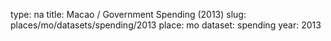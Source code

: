type: na
title: Macao / Government Spending (2013)
slug: places/mo/datasets/spending/2013
place: mo
dataset: spending
year: 2013
